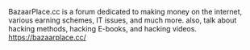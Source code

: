 BazaarPlace.cc is a forum dedicated to making money on the internet, various earning schemes, IT issues, and much more. also, talk about hacking methods, hacking E-books, and hacking videos.
https://bazaarplace.cc/
